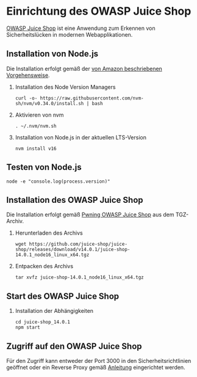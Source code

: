 # Einrichtung des OWASP Juice Shop

[OWASP Juice Shop](https://owasp.org/www-project-juice-shop/) ist eine Anwendung zum Erkennen von Sicherheitslücken in modernen Webapplikationen.

## Installation von Node.js

Die Installation erfolgt gemäß der [von Amazon beschriebenen Vorgehensweise](
https://docs.aws.amazon.com/sdk-for-javascript/v2/developer-guide/setting-up-node-on-ec2-instance.html).

1. Installation des Node Version Managers
    ```
    curl -o- https://raw.githubusercontent.com/nvm-sh/nvm/v0.34.0/install.sh | bash
    ```
1. Aktivieren von nvm
    ```
    . ~/.nvm/nvm.sh
    ```
1. Installation von Node.js in der aktuellen LTS-Version
    ```
    nvm install v16
    ```

## Testen von Node.js

```
node -e "console.log(process.version)"
```

## Installation des OWASP Juice Shop

Die Installation erfolgt gemäß [Pwning OWASP Juice Shop](https://pwning.owasp-juice.shop/part1/running.html) aus dem TGZ-Archiv.

1. Herunterladen des Archivs
    ```
    wget https://github.com/juice-shop/juice-shop/releases/download/v14.0.1/juice-shop-14.0.1_node16_linux_x64.tgz
    ```
1. Entpacken des Archivs
    ```
    tar xvfz juice-shop-14.0.1_node16_linux_x64.tgz
    ```

## Start des OWASP Juice Shop

1. Installation der Abhängigkeiten
    ```
    cd juice-shop_14.0.1
    npm start
    ```

## Zugriff auf den OWASP Juice Shop

Für den Zugriff kann entweder der Port 3000 in den Sicherheitsrichtlinien geöffnet oder ein Reverse Proxy gemäß [Anleitung](adding-reverse-proxy.md) eingerichtet werden.


